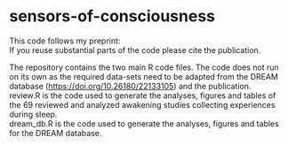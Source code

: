 # sensors-of-consciousness
This code follows my preprint: <br />
If you reuse substantial parts of the code please cite the publication.<br />

The repository contains the two main R code files. The code does not run on its own as the required data-sets need to be adapted from the DREAM database (https://doi.org/10.26180/22133105) and the publication.<br />
review.R is the code used to generate the analyses, figures and tables of the 69 reviewed and analyzed awakening studies collecting experiences during sleep.<br />
dream_db.R is the code used to generate the analyses, figures and tables for the DREAM database.
